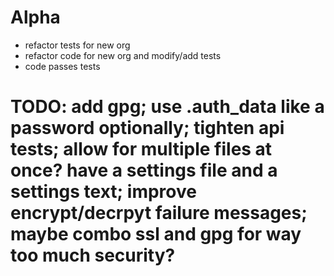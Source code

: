 # Alpha
- refactor tests for new org
- refactor code for new org and modify/add tests
- code passes tests

# TODO: add gpg; use .auth_data like a password optionally; tighten api tests; allow for multiple files at once? have a settings file and a settings text; improve encrypt/decrpyt failure messages; maybe combo ssl and gpg for way too much security?
